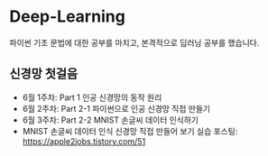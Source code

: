 # Deep-Learning
파이썬 기초 문법에 대한 공부를 마치고, 본격적으로 딥러닝 공부를 했습니다.<br>
## 신경망 첫걸음
- 6월 1주차: Part 1 인공 신경망의 동작 원리
- 6월 2주차: Part 2-1 파이썬으로 인공 신경망 직접 만들기
- 6월 3주차: Part 2-2 MNIST 손글씨 데이터 인식하기
- MNIST 손글씨 데이터 인식 신경망 직접 만들어 보기 실습 포스팅: https://apple2jobs.tistory.com/51
